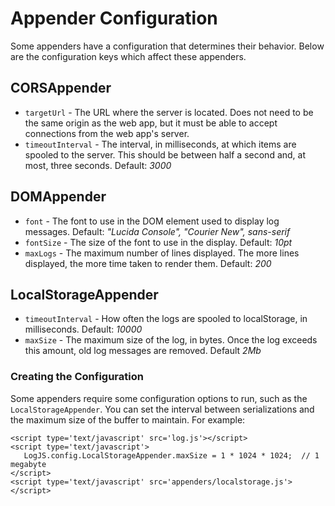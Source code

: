 Appender Configuration
===

Some appenders have a configuration that determines their behavior.  Below are the configuration keys which
affect these appenders.

## CORSAppender
* `targetUrl` - The URL where the server is located.  Does not need to be the same origin as the web app, but it must be able to accept connections from the web app's server.
* `timeoutInterval` - The interval, in milliseconds, at which items are spooled to the server.  This should be between half a second and, at most, three seconds.  Default: *3000*

## DOMAppender
* `font` - The font to use in the DOM element used to display log messages.  Default: *"Lucida Console", "Courier New", sans-serif*
* `fontSize` - The size of the font to use in the display. Default: *10pt*
* `maxLogs` - The maximum number of lines displayed.  The more lines displayed, the more time taken to render them.  Default: *200*

## LocalStorageAppender
* `timeoutInterval` - How often the logs are spooled to localStorage, in milliseconds. Default: *10000*
* `maxSize` - The maximum size of the log, in bytes.  Once the log exceeds this amount, old log messages are removed. Default *2Mb*

### Creating the Configuration

Some appenders require some configuration options to run, such as the `LocalStorageAppender`.  You can
set the interval between serializations and the maximum size of the buffer to maintain.  For example:

    <script type='text/javascript' src='log.js'></script>
    <script type='text/javascript'>
       LogJS.config.LocalStorageAppender.maxSize = 1 * 1024 * 1024;  // 1 megabyte
    </script>
    <script type='text/javascript' src='appenders/localstorage.js'></script>
